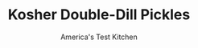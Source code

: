 ---
layout: ../../layouts/MarkdownPostLayout.astro
title: Kosher Double-Dill Pickles
author: America's Test Kitchen
pubDate: 2023-03-15
description: "Homemade pickles are bushels better than store-bought, and making them doesnt have to be a weekend-long affair."
image_url: https://res.cloudinary.com/hksqkdlah/image/upload/ar_1:1,c_fill,dpr_2.0,f_auto,fl_lossy.progressive.strip_profile,g_faces:auto,q_auto:low,w_344/26371_sfs-kosher-double-dill-pickles-014
tags: ["Side Dishes","Vegetables"]
calories: 186
protein: 
carbohydrates: 1
fats: 
fiber: 
ingredients: ["1 pound, pickling (Kirby) cucumbers, each sliced lengthwise into 4 spears","1 tablespoon, kosher salt","1 tablespoon, black peppercorns","1 tablespoon, dried dill weed","6 cloves, garlic, smashed","1/2 cup, chopped fresh dill leaves plus 1 additional tablespoon","1 1/2 cups, distilled white vinegar","1/2 cup, ice"]
serves: 16
time: ""
instructions: ["Toss cucumbers with salt in colander set over bowl. Let stand 1 hour. Discard liquid.","Place peppercorns, dill weed, garlic, and 1/2 cup fresh dill in paper coffee filter or several layers of cheesecloth and tie tightly with kitchen twine. Bring spice bag and vinegar to boil in medium saucepan. Reduce heat to low and add cucumbers. Cover and cook until cucumbers turn dull olive-brown, about 5 minutes. Discard spice bag.","Transfer cucumbers and liquid to glass bowl, add ice, and stir until melted. Stir in remaining 1 tablespoon fresh dill. Refrigerate, uncovered, at least 1 hour before serving. (Pickles can be refrigerated in covered container for up to 2 weeks.)"]
nutrition: ["60 mg Potassium","11 mg Phosphorus","14 mg Calcium","6 mg Magnesium","139 mg Sodium","1 mg Vitamin C","2 µg Folate (food)","5 µg Vitamin K","56 g Water","1 g Carbs","2 µg Folate equivalent (total)","3 µg Vitamin A","11 kcal Energy","186 calories"]
notes: "Garlic is said to make dill pickles kosher, and the double dose of dill--fresh and dried--packs in extra flavor. Dont overcook the cucumbers; they will lose their big crunch."
---